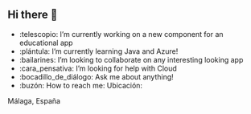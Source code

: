 ## Hi there 👋

- :telescopio: I’m currently working on a new component for an educational app
- :plántula: I’m currently learning Java and Azure!
- :bailarines: I’m looking to collaborate on any interesting looking app
- :cara_pensativa: I’m looking for help with Cloud
- :bocadillo_de_diálogo: Ask me about anything!
- :buzón: How to reach me:
Ubicación:

Málaga, España
<!--
**The-Ghost56/The-Ghost56** is a ✨ _special_ ✨ repository because its `README.md` (this file) appears on your GitHub profile.

Here are some ideas to get you started:

- 🔭 I’m currently working on ...
- 🌱 I’m currently learning ...
- 👯 I’m looking to collaborate on ...
- 🤔 I’m looking for help with ...
- 💬 Ask me about ...
- 📫 How to reach me: ...
- 😄 Pronouns: ...
- ⚡ Fun fact: ...
-->
